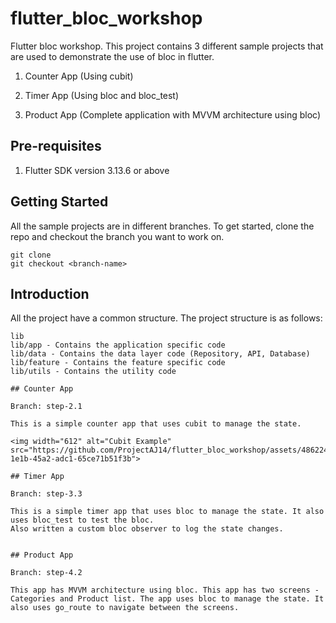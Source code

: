 # flutter_bloc_workshop

Flutter bloc workshop. This project contains 3 different sample projects that are used to demonstrate the use of bloc in flutter. 


1. Counter App (Using cubit)

2. Timer App (Using bloc and bloc_test)

3. Product App (Complete application with MVVM architecture using bloc) 
   
## Pre-requisites

1. Flutter SDK version 3.13.6 or above


## Getting Started

All the sample projects are in different branches. To get started, clone the repo and checkout the branch you want to work on.

```
git clone
git checkout <branch-name>
```

## Introduction

All the project have a common structure. The project structure is as follows:

```
lib
lib/app - Contains the application specific code
lib/data - Contains the data layer code (Repository, API, Database)
lib/feature - Contains the feature specific code 
lib/utils - Contains the utility code

## Counter App 

Branch: step-2.1

This is a simple counter app that uses cubit to manage the state.

<img width="612" alt="Cubit Example" src="https://github.com/ProjectAJ14/flutter_bloc_workshop/assets/48622446/2ffc5b46-1e1b-45a2-adc1-65ce71b51f3b">

## Timer App

Branch: step-3.3

This is a simple timer app that uses bloc to manage the state. It also uses bloc_test to test the bloc.
Also written a custom bloc observer to log the state changes.


## Product App

Branch: step-4.2

This app has MVVM architecture using bloc. This app has two screens - Categories and Product list. The app uses bloc to manage the state. It also uses go_route to navigate between the screens.

